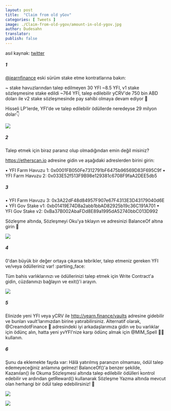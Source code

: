 ```yaml
---
layout: post
title:  "Claim from old yGov"
categories: [ Tweets ]
image: ./Claim-from-old-ygov/amount-in-old-ygov.jpg
author: Dudesahn
translator:
publish: false
---
```


asıl kaynak: [twitter](https://twitter.com/dudesahn/status/1413567068583104512)

##### 1

[@iearnfinance](https://twitter.com/iearnfinance) eski sürüm stake etme kontratlarına bakın:

~ stake havuzlarından talep edilmeyen 30 YFI
~8.5 YFI, v1 stake sözleşmesine stake edildi
~764 YFI, talep edilebilir yCRV'de 750 bin ABD doları ile v2 stake sözleşmesinde pay sahibi olmaya devam ediyor 😬

Hisseli LP'lerde, YFI'de ve talep edilebilir ödüllerde neredeyse 29 milyon dolar:point_down:

![](image1.jfif)

##### 2

Talep etmek için biraz paranız olup olmadığından emin değil misiniz?

https://etherscan.io adresine gidin ve aşağıdaki adreslerden birini girin:

• YFI Farm Havuzu 1: 0x0001FB050Fe7312791bF6475b96569D83F695C9f
• YFI Farm Havuzu 2: 0x033E52f513F9B98e129381c6708F9faA2DEE5db5

##### 3

• YFI Farm Havuzu 3: 0x3A22dF48d84957F907e67F4313E3D43179040d6E
• YFI Gov Stake v1: 0xb01419E74D8a2abb1bbAD82925b19c36C191A701
• YFI Gov Stake v2: 0xBa37B002AbaFDd8E89a1995dA52740bbC013D992

Sözleşme altında, Sözleşmeyi Oku'ya tıklayın ve adresinizi BalanceOf altına girin 👀 

![](image2.jfif)

##### 4

0'dan büyük bir değer ortaya çıkarsa tebrikler, talep etmeniz gereken YFI ve/veya ödülleriniz var! :partiing_face:

Tüm bahis varlıklarınızı ve ödüllerinizi talep etmek için Write Contract'a gidin, cüzdanınızı bağlayın ve exit()'i arayın.

![](image3.jfif)

##### 5

Elinizde yeni YFI veya yCRV ile http://yearn.finance/vaults adresine gidebilir ve bunları vault'larımızdan birine yatırabilirsiniz. Alternatif olarak, @CreamdotFinance 🍦 adresindeki iyi arkadaşlarımıza gidin ve bu varlıklar için ödünç alın, hatta yeni yvYFI'nize karşı ödünç almak için @MIM_Spell 🧙‍♂️ kullanın.

##### 6

Şunu da eklemekte fayda var: Hâlâ yatırılmış paranızın olmaması, ödül talep edemeyeceğiniz anlamına gelmez! BalanceOf()'a benzer şekilde, Kazanılan() ile Okuma Sözleşmesi altında talep edilebilir ödülleri kontrol edebilir ve ardından getReward() kullanarak Sözleşme Yazma altında mevcut olan herhangi bir ödül talep edebilirsiniz! 🤑

![](image4.png) </br>

![](image5.png)
